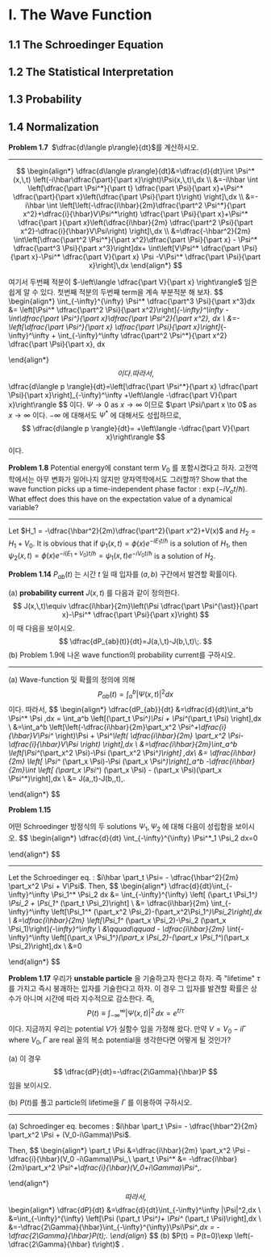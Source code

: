 I. The Wave Function
===



## 1.1 The Schroedinger Equation



## 1.2 The Statistical Interpretation



## 1.3 Probability



## 1.4 Normalization

<b>Problem 1.7 </b> $\dfrac{d\langle p\rangle}{dt}$를 계산하시오.

---

$$
\begin{align*}
\dfrac{d\langle p\rangle}{dt}&=\dfrac{d}{dt}\int \Psi^*(x,\,t) \left(-i\hbar\dfrac{\part}{\part x}\right)\Psi(x,\,t)\,dx \\
&=-i\hbar \int \left[\dfrac{\part \Psi^*}{\part t} \dfrac{\part \Psi}{\part x}+\Psi^* \dfrac{\part}{\part x}\left(\dfrac{\part \Psi}{\part t}\right)  \right]\,dx \\
&=-i\hbar \int \left[\left(-\dfrac{i\hbar}{2m}\dfrac{\part^2 \Psi^*}{\part x^2}+\dfrac{i}{\hbar}V\Psi^*\right) \dfrac{\part \Psi}{\part x}+\Psi^* \dfrac{\part }{\part x}\left(\dfrac{i\hbar}{2m} \dfrac{\part^2 \Psi}{\part x^2}-\dfrac{i}{\hbar}V\Psi\right) \right]\,dx \\
&=\dfrac{-\hbar^2}{2m} \int\left[\dfrac{\part^2 \Psi^*}{\part x^2}\dfrac{\part \Psi}{\part x} - \Psi^* \dfrac{\part^3 \Psi}{\part x^3}\right]dx+ \int\left[V\Psi^* \dfrac{\part \Psi}{\part x}-\Psi^* \dfrac{\part V}{\part x} \Psi -V\Psi^* \dfrac{\part \Psi}{\part x}\right]\,dx
\end{align*}
$$

여기서 두번째 적분이 $-\left\langle \dfrac{\part V}{\part x} \right\rangle$ 임은 쉽게 알 수 있다. 첫번째 적분의 두번째 term을 계속 부분적분 해 보자.
$$
\begin{align*}
\int_{-\infty}^{\infty} \Psi^* \dfrac{\part^3 \Psi}{\part x^3}dx &= \left[\Psi^* \dfrac{\part^2 \Psi}{\part x^2}\right]_{-\infty}^\infty - \int\dfrac{\part \Psi^*}{\part x}\dfrac{\part \Psi^2}{\part x^2}\, dx \\
&=-\left[\dfrac{\part \Psi^*}{\part x} \dfrac{\part \Psi}{\part x}\right]_{-\infty}^\infty + \int_{-\infty}^\infty \dfrac{\part^2 \Psi^*}{\part x^2} \dfrac{\part \Psi}{\part x}\, dx

\end{align*}
$$
이다. 따라서,
$$
\dfrac{d\langle p \rangle}{dt}=\left[\dfrac{\part \Psi^*}{\part x} \dfrac{\part \Psi}{\part x}\right]_{-\infty}^\infty +\left\langle -\dfrac{\part V}{\part x}\right\rangle
$$
이다.  $\Psi \to 0$ as $x \to \infty$ 이므로 $\part \Psi/\part x \to 0$ as $x \to \infty$ 이다. $-\infty$ 에 대해서도 $\Psi^*$ 에 대해서도 성립하므로,
$$
\dfrac{d\langle p \rangle}{dt}= +\left\langle -\dfrac{\part V}{\part x}\right\rangle
$$
이다.



<b>Problem 1.8</b> Potential energy에 constant term $V_0$ 를 포함시켰다고 하자. 고전역학에서는 아무 변화가 일어나지 않지만 양자역학에서도 그러할까? Show that the wave function picks up a time-independent phase factor : $\exp (-iV_ot/\hbar)$. What effect does this have on the expectation value of a dynamical variable?

---

Let $H_1 = -\dfrac{\hbar^2}{2m}\dfrac{\part^2}{\part x^2}+V(x)$ and $H_2 = H_1+V_0$. It is obvious that if $\psi_1 (x,\,t)= \phi (x)e^{-iE_1 t/\hbar}$ is a solution of $H_1$, then $\psi_2 (x,\,t) =\phi (x) e^{-i(E_1+V_0)t/\hbar}=\psi_1(x,\,t)e^{-iV_0t/\hbar}$ is a solution of $H_2$. 



<b>Problem 1.14</b> $P_{ab}(t)$ 는 시간 $t$ 일 때 입자를 $(a,\,b)$ 구간에서 발견할 확률이다. 

(a) **probability current** $J(x,\,t)$ 를 다음과 같이 정의한다.
$$
J(x,\,t)\equiv \dfrac{i\hbar}{2m}\left(\Psi \dfrac{\part \Psi^{\ast}}{\part x}-\Psi^* \dfrac{\part \Psi}{\part x}\right)
$$
이 때 다음을 보이시오.
$$
\dfrac{dP_{ab}(t)}{dt}=J(a,\,t)-J(b,\,t)\;.
$$
(b) Problem 1.9에 나온 wave function의 probability current를 구하시오.

---

(a) Wave-function 및 확률의 정의에 의해
$$
P_{ab}(t) = \int_a^b |\Psi(x,\,t)|^2dx
$$
이다. 따라서,
$$
\begin{align*}
\dfrac{dP_{ab}}{dt} &=\dfrac{d}{dt}\int_a^b \Psi^* \Psi \,dx = \int_a^b \left[(\part_t \Psi^*)\Psi + \Psi^*(\part_t \Psi)
\right]\,dx \\
&=\int_a^b \left[\left(-\dfrac{i\hbar}{2m}\part_x^2 \Psi^*+\dfrac{i}{\hbar}V\Psi^* \right)\Psi + \Psi^*\left( \dfrac{i\hbar}{2m} \part_x^2 \Psi-\dfrac{i}{\hbar}V\Psi \right)   \right]\,dx \\
&=\dfrac{i\hbar}{2m}\int_a^b \left[\Psi^*(\part_x^2 \Psi)-\Psi (\part_x^2 \Psi^*)\right] \,dx\\
&= \dfrac{i\hbar}{2m} \left[ \Psi^* (\part_x \Psi)-\Psi (\part_x \Psi^*)\right]_a^b -\dfrac{i\hbar}{2m}\int \left[ (\part_x \Psi^*) (\part_x \Psi) - (\part_x \Psi)(\part_x \Psi^*)\right]\,dx \\
&= J(a,\,t)-J(b,\,t)\,.

\end{align*}
$$


<b>Problem 1.15 </b>

어떤 Schroedinger 방정식의 두 solutions $\Psi_1,\,\Psi_2$ 에 대해 다음이 성립함을 보이시오.
$$
\begin{align*}
\dfrac{d}{dt} \int_{-\infty}^{\infty} \Psi^*_1 \Psi_2 dx=0

\end{align*}
$$

---

Let the Schroedinger eq. : $i\hbar \part_t \Psi= - \dfrac{\hbar^2}{2m} \part_x^2 \Psi + V\Psi$. Then,
$$
\begin{align*}
\dfrac{d}{dt}\int_{-\infty}^\infty \Psi_1^* \Psi_2 dx &= \int_{-\infty}^{\infty} \left[ (\part_t \Psi_1^*) \Psi_2 + \Psi_1^* (\part_t \Psi_2)\right] \\
&= \dfrac{i\hbar}{2m} \int_{-\infty}^\infty \left[\Psi_1^* (\part_x^2 \Psi_2)-(\part_x^2\Psi_1^*)\Psi_2\right]\,dx \\
&=\dfrac{i\hbar}{2m} \left[\Psi_1^* (\part_x \Psi_2)-\Psi_2 (\part_x \Psi_1)\right]_{-\infty}^\infty \\
&\qquad\qquad - \dfrac{i\hbar}{2m} \int_{-\infty}^\infty \left[(\part_x \Psi_1^*)(\part_x \Psi_2)-(\part_x \Psi_1^*)(\part_x \Psi_2)\right]\,dx \\
&=0


\end{align*}
$$


<b>Problem 1.17</b> 우리가 **unstable particle** 을 기술하고자 한다고 하자. 즉 "lifetime" $\tau$ 를 가지고 즉시 붕괘하는 입자를 기술한다고 하자. 이 경우 그 입자를 발견할 확률은 상수가 아니며 시간에 따라 지수적으로 감소한다. 즉,
$$
P(t) \equiv \int_{-\infty}^\infty |\Psi(x,\,t)|^2\,dx=e^{t/\tau}
$$
이다. 지금까지 우리는 potential $V$가 실함수 임을 가정해 왔다. 만약 $V=V_0-i\Gamma$ where $V_0,\,\Gamma$ are real 꼴의 복소 potential을 생각한다면 어떻게 될 것인가?

(a) 이 경우 
$$
\dfrac{dP}{dt}=-\dfrac{2\Gamma}{\hbar}P
$$
임을 보이시오.

(b) $P(t)$를 풀고 particle의 lifetime을 $\Gamma$ 를 이용하여 구하시오.

---

(a) Schroedinger eq. becomes : $i\hbar \part_t \Psi= - \dfrac{\hbar^2}{2m} \part_x^2 \Psi + (V_0-i\Gamma)\Psi$.

Then,
$$
\begin{align*}
\part_t \Psi &=\dfrac{i\hbar}{2m} \part_x^2 \Psi -\dfrac{i}{\hbar}(V_0 -i\Gamma)\Psi\,,\\
\part_t \Psi^* &= -\dfrac{i\hbar}{2m}\part_x^2 \Psi^*+\dfrac{i}{\hbar}(V_0+i\Gamma)\Psi^*\,.

\end{align*}
$$
따라서,
$$
\begin{align*}
\dfrac{dP}{dt}
&=\dfrac{d}{dt}\int_{-\infty}^\infty |\Psi|^2\,dx \\
&=\int_{-\infty}^{\infty} \left[\Psi (\part_t \Psi^*)+ \Psi^* (\part_t \Psi)\right]\,dx \\
&=-\dfrac{2\Gamma}{\hbar}\int_{-\infty}^{\infty}\Psi\Psi^*\,dx = -\dfrac{2\Gamma}{\hbar}P(t)\;.
\end{align*}
$$
(b) $P(t) = P(t=0)\exp \left(-\dfrac{2\Gamma}{\hbar} t\right)$ .



